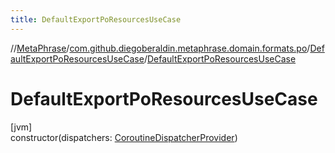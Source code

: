 ```yaml
---
title: DefaultExportPoResourcesUseCase
---
```

//[MetaPhrase](../../../index.html)/[com.github.diegoberaldin.metaphrase.domain.formats.po](../index.html)/[DefaultExportPoResourcesUseCase](index.html)/[DefaultExportPoResourcesUseCase](-default-export-po-resources-use-case.html)



# DefaultExportPoResourcesUseCase



[jvm]\
constructor(dispatchers: [CoroutineDispatcherProvider](../../com.github.diegoberaldin.metaphrase.core.common.coroutines/-coroutine-dispatcher-provider/index.html))




